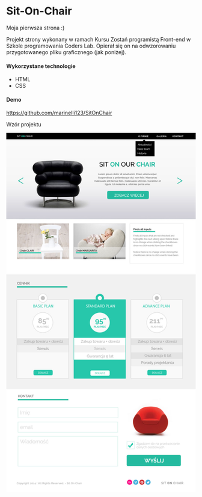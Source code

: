 # Sit-On-Chair

Moja pierwsza strona :)

Projekt strony wykonany w ramach Kursu Zostań programistą Front-end w Szkole programowania Coders Lab.
Opierał się on na odwzorowaniu przygotowanego pliku graficznego (jak poniżej).

#### Wykorzystane technologie
* HTML
* CSS

#### Demo
https://github.com/marinelli123/SitOnChair

Wzór projektu

![Wzór projektu](https://github.com/marinelli123/SitOnChair/blob/master/images/warsztat1.jpg)
